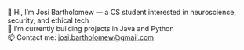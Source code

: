 👋 Hi, I’m Josi Bartholomew — a CS student interested in neuroscience, security, and ethical tech  
🌱 I’m currently building projects in Java and Python  
📫 Contact me: josi.bartholomew@gmail.com  
